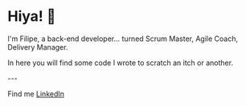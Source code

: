 # Hiya! 👋

I'm Filipe, a back-end developer... turned Scrum Master, Agile Coach, Delivery Manager.

In here you will find some code I wrote to scratch an itch or another.

-_-_-

Find me [LinkedIn](https://www.linkedin.com/in/filipe-albero-pomar)

<!--
**FilipeAlberoPomar/FilipeAlberoPomar** is a ✨ _special_ ✨ repository because its `README.md` (this file) appears on your GitHub profile.

Here are some ideas to get you started:

- 🔭 I’m currently working on ...
- 🌱 I’m currently learning ...
- 👯 I’m looking to collaborate on ...
- 🤔 I’m looking for help with ...
- 💬 Ask me about ...
- 📫 How to reach me: ...
- 😄 Pronouns: ...
- ⚡ Fun fact: ...
-->
